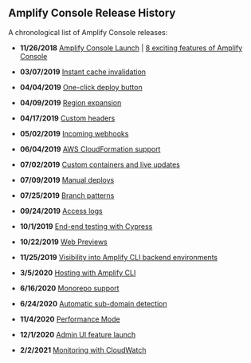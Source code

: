 ## Amplify Console Release History

A chronological list of Amplify Console releases:

- **11/26/2018** [Amplify Console Launch](https://aws.amazon.com/about-aws/whats-new/2018/11/announcing-aws-amplify-console/) | [8 exciting features of Amplify Console](https://hackernoon.com/introducing-the-amplify-console-8-exciting-features-7e4075ff7b36)
- **03/07/2019** [Instant cache invalidation](https://aws.amazon.com/about-aws/whats-new/2019/03/aws-amplify-console-adds-support-for-instant-cdn-cache-invalidation-and-delta-deployments/)
- **04/04/2019** [One-click deploy button](https://aws.amazon.com/about-aws/whats-new/2019/04/aws-amplify-console-now-supports-deploying-fullstack-serverless-/)
- **04/09/2019** [Region expansion](https://aws.amazon.com/about-aws/whats-new/2019/04/amplify-console-now-available-in-five-additional-regions/)
- **04/17/2019** [Custom headers](https://aws.amazon.com/about-aws/whats-new/2019/04/aws-amplify-console-adds-support-for-custom-headers/)
- **05/02/2019** [Incoming webhooks](https://aws.amazon.com/about-aws/whats-new/2019/05/aws-amplify-console-adds-support-for-incoming-webhooks/)
- **06/04/2019** [AWS CloudFormation support](https://aws.amazon.com/about-aws/whats-new/2019/06/aws-amplify-console-supports-aws-cloudformation/)
- **07/02/2019** [Custom containers and live updates](https://aws.amazon.com/about-aws/whats-new/2019/07/aws-amplify-console-updates-build-image-sam-cli-and-custom-container-support/)
- **07/09/2019** [Manual deploys](https://aws.amazon.com/about-aws/whats-new/2019/07/aws-amplify-console-announces-manual-deploys-for-static-web-hosting/)
- **07/25/2019** [Branch patterns](https://aws.amazon.com/about-aws/whats-new/2019/07/aws-amplify-console-support-git-based-branch-pattern-detection/)
- **09/24/2019** [Access logs](https://aws.amazon.com/about-aws/whats-new/2019/09/aws-amplify-console-provides-downloadable-access-logs-hosted-web-apps/)
- **10/1/2019** [End-end testing with Cypress](https://aws.amazon.com/about-aws/whats-new/2019/10/aws-amplify-console-offers-end-to-end-browser-based-testing-with-cypress/)
- **10/22/2019** [Web Previews](https://aws.amazon.com/about-aws/whats-new/2019/10/aws-amplify-console-aannounces-pull-request-previews-for-fullstack-serverless-applications/)
- **11/25/2019** [Visibility into Amplify CLI backend environments](https://aws.amazon.com/about-aws/whats-new/2019/11/amplify-console-now-provides-visibility-into-backend-environments-provisioned-by-the-amplify-cli/)
- **3/5/2020** [Hosting with Amplify CLI](https://aws.amazon.com/about-aws/whats-new/2020/03/amplify-console-adds-command-line-interface-for-configuring-continuous-deployment-and-hosting/)
- **6/16/2020** [Monorepo support](https://aws.amazon.com/about-aws/whats-new/2020/06/amplify-console-supports-deploying-and-hosting-web-apps-managed-in-monorepos/)
- **6/24/2020** [Automatic sub-domain detection](https://aws.amazon.com/about-aws/whats-new/2020/06/amplify-console-adds-support-for-automatically-creating-deleting-custom-sub-domains-for-every-branch-deployment/)

- **11/4/2020** [Performance Mode](https://docs.aws.amazon.com/amplify/latest/userguide/ttl.html#ttl.title)

- **12/1/2020** [Admin UI feature launch](https://docs.amplify.aws/console/adminui/start)
- **2/2/2021** [Monitoring with CloudWatch](https://aws.amazon.com/about-aws/whats-new/2021/02/aws-amplify-hosting-adds-monitoring-capabilities-with-amazon-cloudwatch-integration/)

